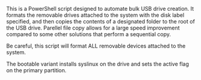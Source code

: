 This is a PowerShell script designed to automate bulk USB drive creation. It formats the removable drives attached to the system
with the disk label specified, and then copies the contents of a designated folder to the root of the USB drive. 
Parellel file copy allows for a large speed improvement compared to some other solutions that perform a sequential copy.

Be careful, this script will format ALL removable devices attached to the system.

The bootable variant installs syslinux on the drive and sets the active flag on the primary partition.
